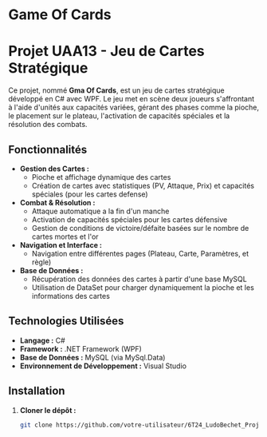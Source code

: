 # Game Of Cards
# Projet UAA13 - Jeu de Cartes Stratégique

Ce projet, nommé **Gma Of Cards**, est un jeu de cartes stratégique développé en C# avec WPF. Le jeu met en scène deux joueurs s'affrontant à l'aide d'unités aux capacités variées, gérant des phases comme la pioche, le placement sur le plateau, l'activation de capacités spéciales et la résolution des combats.

## Fonctionnalités

- **Gestion des Cartes :**
  - Pioche et affichage dynamique des cartes
  - Création de cartes avec statistiques (PV, Attaque, Prix) et capacités spéciales (pour les cartes defense)
- **Combat & Résolution :**
  - Attaque automatique a la fin d'un manche
  - Activation de capacités spéciales pour les cartes défensive
  - Gestion de conditions de victoire/défaite basées sur le nombre de cartes mortes et l'or
- **Navigation et Interface :**
  - Navigation entre différentes pages (Plateau, Carte, Paramètres, et règle)
- **Base de Données :**
  - Récupération des données des cartes à partir d'une base MySQL
  - Utilisation de DataSet pour charger dynamiquement la pioche et les informations des cartes

## Technologies Utilisées

- **Langage :** C#
- **Framework :** .NET Framework (WPF)
- **Base de Données :** MySQL (via MySql.Data)
- **Environnement de Développement :** Visual Studio

## Installation

1. **Cloner le dépôt :**
   ```bash
   git clone https://github.com/votre-utilisateur/6T24_LudoBechet_ProjetUaa13.git

